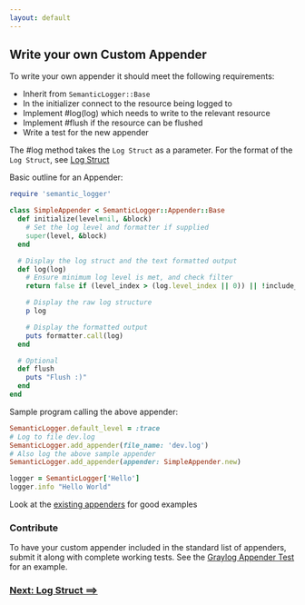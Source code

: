 ```yaml
---
layout: default
---
```


## Write your own Custom Appender

To write your own appender it should meet the following requirements:

* Inherit from `SemanticLogger::Base`
* In the initializer connect to the resource being logged to
* Implement #log(log) which needs to write to the relevant resource
* Implement #flush if the resource can be flushed
* Write a test for the new appender

The #log method takes the `Log Struct` as a parameter.
For the format of the `Log Struct`, see [Log Struct](log_struct.html)

Basic outline for an Appender:

~~~ruby
require 'semantic_logger'

class SimpleAppender < SemanticLogger::Appender::Base
  def initialize(level=nil, &block)
    # Set the log level and formatter if supplied
    super(level, &block)
  end

  # Display the log struct and the text formatted output
  def log(log)
    # Ensure minimum log level is met, and check filter
    return false if (level_index > (log.level_index || 0)) || !include_message?(log)

    # Display the raw log structure
    p log

    # Display the formatted output
    puts formatter.call(log)
  end

  # Optional
  def flush
    puts "Flush :)"
  end
end
~~~

Sample program calling the above appender:

~~~ruby
SemanticLogger.default_level = :trace
# Log to file dev.log
SemanticLogger.add_appender(file_name: 'dev.log')
# Also log the above sample appender
SemanticLogger.add_appender(appender: SimpleAppender.new)

logger = SemanticLogger['Hello']
logger.info "Hello World"
~~~

Look at the [existing appenders](https://github.com/rocketjob/semantic_logger/tree/master/lib/semantic_logger/appender) for good examples

### Contribute

To have your custom appender included in the standard list of appenders, submit it along
with complete working tests.
See the [Graylog Appender Test](https://github.com/rocketjob/semantic_logger/blob/master/test/appender/graylog_test.rb) for an example.

### [Next: Log Struct ==>](log_struct.html)

